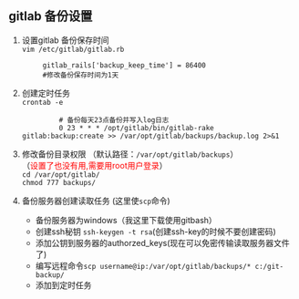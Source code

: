 ## gitlab 备份设置
1. 设置gitlab 备份保存时间   
`vim /etc/gitlab/gitlab.rb`   

            gitlab_rails['backup_keep_time'] = 86400
            #修改备份保存时间为1天

2. 创建定时任务   
    `crontab -e`

                # 备份每天23点备份并写入log日志
                0 23 * * * /opt/gitlab/bin/gitlab-rake gitlab:backup:create >> /var/opt/gitlab/backups/backup.log 2>&1

3. 修改备份目录权限 （默认路径：`/var/opt/gitlab/backups`）    
  （<span style="color: red">设置了也没有用,需要用root用户登录</span>）  
    `cd /var/opt/gitlab/ `   
    `chmod 777 backups/`    


4. 备份服务器创建读取任务 (这里使`scp`命令)   
    + 备份服务器为windows（我这里下载使用gitbash）
    + 创建ssh秘钥 `ssh-keygen -t rsa`(创建ssh-key的时候不要创建密码)
    + 添加公钥到服务器的authorzed_keys(现在可以免密传输读取服务器文件了)
    + 编写远程命令`scp username@ip:/var/opt/gitlab/backups/* c:/git-backup/`
    + 添加到定时任务 
